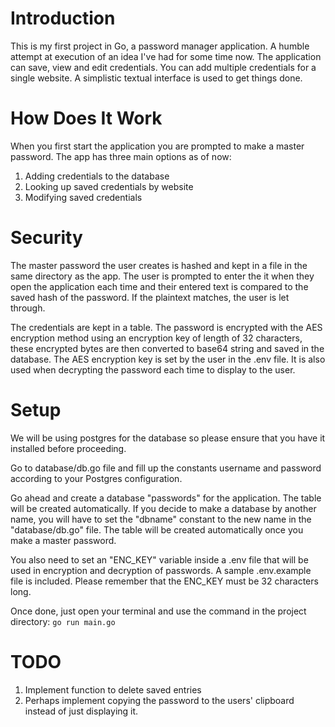 # Introduction
This is my first project in Go, a password manager application. A humble attempt at execution of an idea I've had for some time now. The application can save, view and edit credentials. You can add multiple credentials for a single website. A simplistic textual interface is used to get things done.

# How Does It Work
When you first start the application you are prompted to make a master password. The app has three main options as of now:

1) Adding credentials to the database 
2) Looking up saved credentials by website 
3) Modifying saved credentials 

# Security 
The master password the user creates is hashed and kept in a file in the same directory as the app. The user is prompted to enter the it when they open the application each time and their entered text is compared to the saved hash of the password. If the plaintext matches, the user is let through. 

The credentials are kept in a table. The password is encrypted with the AES encryption method using an encryption key of length of 32 characters, these encrypted bytes are then converted to base64 string and saved in the database. The AES encryption key is set by the user in the .env file. It is also used when decrypting the password each time to display to the user. 

# Setup
We will be using postgres for the database so please ensure that you have it installed before proceeding.

Go to database/db.go file and fill up the constants username and password according to your Postgres configuration.  

Go ahead and create a database "passwords" for the application. The table will be created automatically. If you decide to make a database by another name, you will have to set the "dbname" constant to the new name in the "database/db.go" file. 
The table will be created automatically once you make a master password. 

You also need to set an "ENC_KEY" variable inside a .env file that will be used in encryption and decryption of passwords. A sample .env.example file is included. Please remember that the ENC_KEY must be 32 characters long. 

Once done, just open your terminal and use the command in the project directory: ```go run main.go```

# TODO
1) Implement function to delete saved entries
2) Perhaps implement copying the password to the users' clipboard instead of just displaying it.
